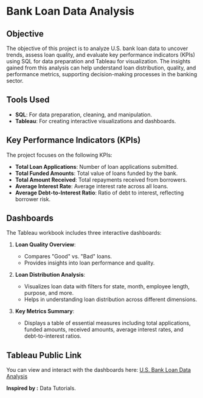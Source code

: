 # Bank Loan Data Analysis

## Objective

The objective of this project is to analyze U.S. bank loan data to uncover trends, assess loan quality, and evaluate key performance indicators (KPIs) using SQL for data preparation and Tableau for visualization. The insights gained from this analysis can help understand loan distribution, quality, and performance metrics, supporting decision-making processes in the banking sector.

## Tools Used

- **SQL**: For data preparation, cleaning, and manipulation.
- **Tableau**: For creating interactive visualizations and dashboards.

## Key Performance Indicators (KPIs)

The project focuses on the following KPIs:

- **Total Loan Applications**: Number of loan applications submitted.
- **Total Funded Amounts**: Total value of loans funded by the bank.
- **Total Amount Received**: Total repayments received from borrowers.
- **Average Interest Rate**: Average interest rate across all loans.
- **Average Debt-to-Interest Ratio**: Ratio of debt to interest, reflecting borrower risk.

## Dashboards

The Tableau workbook includes three interactive dashboards:

1. **Loan Quality Overview**:
   - Compares "Good" vs. "Bad" loans.
   - Provides insights into loan performance and quality.

2. **Loan Distribution Analysis**:
   - Visualizes loan data with filters for state, month, employee length, purpose, and more.
   - Helps in understanding loan distribution across different dimensions.

3. **Key Metrics Summary**:
   - Displays a table of essential measures including total applications, funded amounts, received amounts, average interest rates, and debt-to-interest ratios.

## Tableau Public Link

You can view and interact with the dashboards here: [U.S. Bank Loan Data Analysis](https://public.tableau.com/app/profile/shashankrawat/viz/USBankLoanAnalysis_17234640003460/SUMMARY)

**Inspired by :** Data Tutorials.
